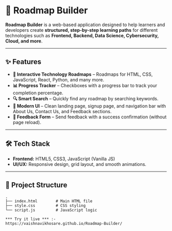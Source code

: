 
# 🚀 Roadmap Builder

**Roadmap Builder** is a web-based application designed to help learners and developers create **structured, step-by-step learning paths** for different technologies such as **Frontend, Backend, Data Science, Cybersecurity, Cloud, and more**.

---

## ✨ Features

- **📌 Interactive Technology Roadmaps** – Roadmaps for HTML, CSS, JavaScript, React, Python, and many more.  
- **📊 Progress Tracker** – Checkboxes with a progress bar to track your completion percentage.  
- **🔍 Smart Search** – Quickly find any roadmap by searching keywords.  
- **🎨 Modern UI** – Clean landing page, signup page, and navigation bar with About Us, Contact Us, and Feedback sections.  
- **💬 Feedback Form** – Send feedback with a success confirmation (without page reload).  

---

## 🛠️ Tech Stack

- **Frontend:** HTML5, CSS3, JavaScript (Vanilla JS)  
- **UI/UX:** Responsive design, grid layout, and smooth animations.  

---

## 📂 Project Structure

```plaintext
.
├── index.html        # Main HTML file
├── style.css         # CSS styling
└── script.js         # JavaScript logic

*** Try it live *** :-
https://vaishnavikhosare.github.io/Roadmap-Builder/



